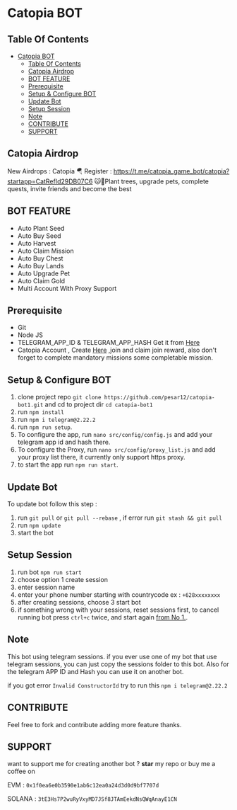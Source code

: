 # Catopia  BOT


## Table Of Contents
- [Catopia  BOT](#catopia--bot)
  - [Table Of Contents](#table-of-contents)
  - [Catopia Airdrop](#catopia-airdrop)
  - [BOT FEATURE](#bot-feature)
  - [Prerequisite](#prerequisite)
  - [Setup \& Configure BOT](#setup--configure-bot)
  - [Update Bot](#update-bot)
  - [Setup Session](#setup-session)
  - [Note](#note)
  - [CONTRIBUTE](#contribute)
  - [SUPPORT](#support)

## Catopia Airdrop
New Airdrops : Catopia
🪂 Register : https://t.me/catopia_game_bot/catopia?startapp=CatRefId29DB07C6
🐱🌱Plant trees, upgrade pets, complete quests, invite friends and become the best

## BOT FEATURE

- Auto Plant Seed
- Auto Buy Seed
- Auto Harvest
- Auto Claim Mission
- Auto Buy Chest
- Auto Buy Lands
- Auto Upgrade Pet 
- Auto Claim Gold
- Multi Account With Proxy Support

## Prerequisite

- Git
- Node JS
- TELEGRAM_APP_ID & TELEGRAM_APP_HASH Get it from [Here](https://my.telegram.org/auth?to=apps)
- Catopia Account , Create [Here](https://t.me/catopia_game_bot/catopia?startapp=CatRefId29DB07C6) ,join and claim join reward, also don't forget to complete mandatory missions some completable mission.

## Setup & Configure BOT

1. clone project repo `git clone https://github.com/pesar12/catopia-bot1.git` and cd to project dir `cd catopia-bot1`
2. run `npm install`
3. run `npm i telegram@2.22.2`
4. run `npm run setup`.
5. To configure the app, run `nano src/config/config.js` and add your telegram app id and hash there.
6. To configure the Proxy, run `nano src/config/proxy_list.js` and add your proxy list there, it currently only support https proxy.
7. to start the app run `npm run start`.

## Update Bot

To update bot follow this step :
1. run `git pull` or `git pull --rebase` , if error run `git stash && git pull`
2. run `npm update`
3. start the bot

## Setup Session

1. run bot `npm run start`
2. choose option 1 create session
3. enter session name
4. enter your phone number starting with countrycode ex : `+628xxxxxxxx`
5. after creating sessions, choose 3 start bot
6. if something wrong with your sessions, reset sessions first, to cancel running bot press `ctrl+c` twice, and start again [from No 1.](#setup-session).

## Note

This bot using telegram sessions. if you ever use one of my bot that use telegram sessions, you can just copy the sessions folder to this bot. Also for the telegram APP ID and Hash you can use it on another bot.

if you got error `Invalid ConstructorId` try to run this ```npm i telegram@2.22.2```

## CONTRIBUTE

Feel free to fork and contribute adding more feature thanks.

## SUPPORT

want to support me for creating another bot ?
**star** my repo or buy me a coffee on

EVM : `0x1f0ea6e0b3590e1ab6c12ea0a24d3d0d9bf7707d`

SOLANA : `3tE3Hs7P2wuRyVxyMD7JSf8JTAmEekdNsQWqAnayE1CN`
